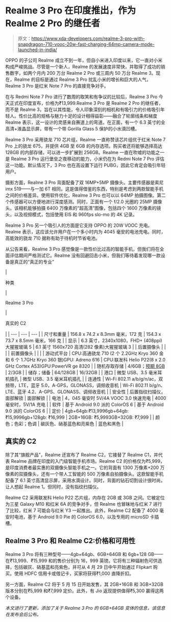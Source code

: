 # Realme 3 Pro 在印度推出，作为 Realme 2 Pro 的继任者

> 原文：<https://www.xda-developers.com/realme-3-pro-with-snapdragon-710-vooc-20w-fast-charging-64mp-camera-mode-launched-in-india/>

OPPO 的子公司 Realme 成立不到一年，但自小米进入印度以来，它一直对小米构成严峻挑战。尽管是一个新人，Realme 的发展速度非常快，并取得了成功的销售数字，如两个月内 200 万台 Realme 2 Pro 或三周内 50 万台 Realme 3。现在，Realme 的目标是通过 Realme 3 Pro 扰乱小米的增长和巨大的人气，Realme 3 Pro 是红米 Note 7 Pro 的直接竞争对手。

在与 Redmi Note 7 Pro 进行了数周的取笑和有争议的比较后，Realme 3 Pro 今天正式在印度宣布，价格为₹13,999.Realme 3 Pro 是 Realme 2 Pro 的继任者，而不是 Realme 3，旨在以其性能，令人印象深刻的相机和有吸引力的价格吸引年轻人。性价比高的规格与魅力十足的设计相得益彰——融合了轮廓线条和梯度 Realme 表示，这一设计的灵感来自赛道上的弯道。在正面，有一个 6.3 英寸的全高清+液晶显示屏，带有一个带 Gorilla Glass 5 保护的小水滴凹槽。

Realme 3 Pro 采用骁龙 710 芯片组，Realme 一直称赞该芯片组优于红米 Note 7 Pro 上的骁龙 675，并提供 4GB 至 6GB 的内存选项。购买者还将能够选择高达 128GB 的内部存储，可以进一步扩展到 256GB。Realme 一直在吹嘘的功能之一是 Realme 3 Pro 运行堡垒之夜移动的能力，小米仍在为 Redmi Note 7 Pro 评估这一功能。默认情况下，3 Pro 也在高设置下运行 PUBG，因此它肯定会吸引年轻用户。

摄影方面，Realme 3 Pro 背面配备了双 16MP+5MP 摄像头。主要传感器是索尼 imx 519——与一加 6T 相同，这是值得借鉴的东西，特别是考虑到两款智能手机之间的价格差异。使用软件优化，Realme 3 Pro 也可以以 64MP 拍摄图像。第二个传感器可以方便地进行深度感测。同时，正面有一个 f/2.0 光圈的 25MP 摄像头。该相机能够拍摄 6400 万像素的“超高清”图像，包括四个 1600 万像素的镜头，以及视频模式，包括使用 EIS 和 960fps slo-mo 的 4K 记录。

Realme 3 Pro 另一个吸引人的方面是它支持 OPPO 的 20W VOOC 充电。Realme 表示，这应该允许用户在一个多小时内为 4045 毫安的电池充电。同时，高能效的骁龙 710 据称有助于待机时节省电池。

从公告来看，Realme 3 Pro 感觉像是一款性价比过高的智能手机，但我们将在全面评估期间严格测试它。Realme 没有回避回击小米，但我们等待着发现哪一款设备是真正的“真正的专业”

| 

种类

 | 

Realme 3 Pro

 | 

真实的 C2

 |
| --- | --- | --- |
| 尺寸和重量 | 156.8 x 74.2 x 8.3mm 毫米，172 克 | 154.3 x 73.7 x 8.5mm 毫米，166 克 |
| 显示 | 6.3 英寸，2340x1080，FHD+ (408ppi)大猩猩玻璃 5 | 6.1 英寸 1560x720 高清(282 像素)大猩猩玻璃 3 |
| 后置摄像头 |  |  |
| 前置摄像头 |  |  |
| 游动式平台 | CPU:高通骁龙 710 (2 个 2.2GHz Kryo 360 金和 6 个 1.7GHz Kryo 360 银)GPU: Adreno 616 | CPU:联发科 Helio P22(8 x 2.0 GHz Cortex A53)GPU:PowerVR ge 8320 |
| 随机存取存储 | 4/6GB；[预期 8GB](https://www.xda-developers.com/realme-3-pro-8gb-ram-rs-18000/) | 2/3GB |
| 储存；储备 | 64/128GB | 16/32GB |
| 港口 | 微型 USB、3.5 毫米耳机插孔 | 微型 USB、3.5 毫米耳机插孔 |
| 连通性 | Wi-Fi 802.11 a/b/g/n/ac，双频带，LTE，蓝牙 5.0，A-GPS，GLONASS，调频收音机 | Wi-Fi 802.11 b/g/n、LTE、蓝牙 4.2、A-GPS、GLONASS、调频收音机 |
| 安全性 | 后置指纹扫描仪，面部解锁 | 面部解锁 |
| 电池 | 4，045 毫安时 5V/4A VOOC 3.0 快速充电 | 4000 毫安时，5V/1A 充电 |
| 软件 | 基于 Android 9.0 派的 ColorOS 6 | 基于 Android 9.0 派的 ColorOS 6 |
| 定价 | 4gb+64gb:₹13,9996gb+64gb: ₹15,9996gb+128gb: ₹16,999 | 2GB+16GB: ₹5,9993GB+32GB: ₹7,999 |
| 颜色；色彩；色调 | 碳灰色、硝基蓝色和亮紫色 | 蓝色和黑色 |

## 真实的 C2

除了其“旗舰产品”，Realme 还宣布了 Realme C2，它接替了 Realme C1，并代表 Realme 品牌在印度的入门级智能手机市场。Realme C2 的价格仅为₹5,999，是印度消费者最实惠的双摄像头智能手机之一。它的背面有 1300 万像素+200 万像素的双摄像头，还有一个带人工智能的 500 万像素自拍摄像头。这款智能手机配备了 6.1 英寸高清显示屏，采用水滴设计。同时，背面的钻石切割设计很时尚，让人想起 Realme 1。但同时，没有指纹扫描仪。

Realme C2 采用联发科 Helio P22 芯片组，内存在 2GB 或 3GB 之间。它被定位为三星 Galaxy M10 和红米 6A 的竞争对手，但 Realme 也冒昧地与红米 7 进行了比较，红米 7 可能会与红米 Y3 一起推出。此外，Realme C2 配备了 4000 毫安时电池，基于 Android 9.0 Pie 的 ColorOS 6.0，以及专用的 microSD 卡插槽。

## Realme 3 Pro 和 Realme C2:价格和可用性

Realme 3 Pro 将有三种型号——4gb+64gb、6GB+64GB 和 6gb+128 GB——在₹13,999、₹15,999 和的售价分别为 16，999 英镑。它将有三种辐射色可供选择，包括碳灰、硝基蓝和亮紫色，并可从 4 月 29 日中午开始通过 Flipkart 购买。使用 HDFC 信用卡或借记卡，买家将获得₹1,000 直降折扣。

另一方面，Realme C2 将于 5 月 15 日开始发售，其 2GB+16GB 和 3GB+32GB 版本分别在₹5,999 和₹7,999 定价。此外，有 Jio 返现提供值得₹5,300 赢得这两个设备。

*本文进行了更新，添加了关于 Realme 3 Pro 的 6GB+64GB 变体的信息，该信息在发布会后公布。*
